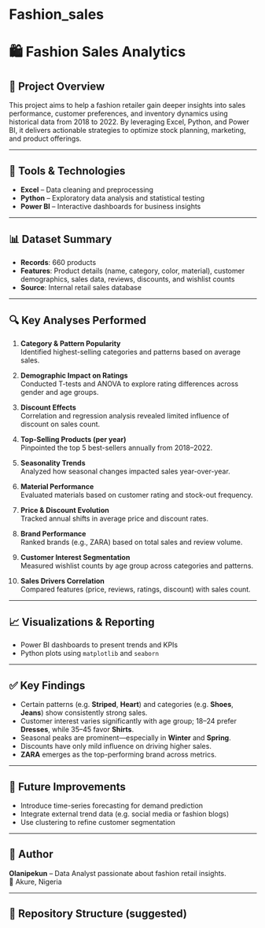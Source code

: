 # Fashion_sales
# 🛍️ Fashion Sales Analytics

## 📌 Project Overview

This project aims to help a fashion retailer gain deeper insights into sales performance, customer preferences, and inventory dynamics using historical data from 2018 to 2022. By leveraging Excel, Python, and Power BI, it delivers actionable strategies to optimize stock planning, marketing, and product offerings.

---

## 🧰 Tools & Technologies

- **Excel** – Data cleaning and preprocessing
- **Python** – Exploratory data analysis and statistical testing
- **Power BI** – Interactive dashboards for business insights

---

## 📊 Dataset Summary

- **Records**: 660 products
- **Features**: Product details (name, category, color, material), customer demographics, sales data, reviews, discounts, and wishlist counts
- **Source**: Internal retail sales database

---

## 🔍 Key Analyses Performed

1. **Category & Pattern Popularity**  
   Identified highest-selling categories and patterns based on average sales.

2. **Demographic Impact on Ratings**  
   Conducted T-tests and ANOVA to explore rating differences across gender and age groups.

3. **Discount Effects**  
   Correlation and regression analysis revealed limited influence of discount on sales count.

4. **Top-Selling Products (per year)**  
   Pinpointed the top 5 best-sellers annually from 2018–2022.

5. **Seasonality Trends**  
   Analyzed how seasonal changes impacted sales year-over-year.

6. **Material Performance**  
   Evaluated materials based on customer rating and stock-out frequency.

7. **Price & Discount Evolution**  
   Tracked annual shifts in average price and discount rates.

8. **Brand Performance**  
   Ranked brands (e.g., ZARA) based on total sales and review volume.

9. **Customer Interest Segmentation**  
   Measured wishlist counts by age group across categories and patterns.

10. **Sales Drivers Correlation**  
    Compared features (price, reviews, ratings, discount) with sales count.

---

## 📈 Visualizations & Reporting

- Power BI dashboards to present trends and KPIs
- Python plots using `matplotlib` and `seaborn`

---

## ✅ Key Findings

- Certain patterns (e.g. **Striped**, **Heart**) and categories (e.g. **Shoes**, **Jeans**) show consistently strong sales.
- Customer interest varies significantly with age group; 18–24 prefer **Dresses**, while 35–45 favor **Shirts**.
- Seasonal peaks are prominent—especially in **Winter** and **Spring**.
- Discounts have only mild influence on driving higher sales.
- **ZARA** emerges as the top-performing brand across metrics.

---

## 🧠 Future Improvements

- Introduce time-series forecasting for demand prediction
- Integrate external trend data (e.g. social media or fashion blogs)
- Use clustering to refine customer segmentation

---

## 📝 Author

**Olanipekun** – Data Analyst passionate about fashion retail insights.  
📍 Akure, Nigeria

---

## 📁 Repository Structure (suggested)

